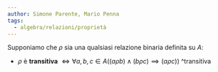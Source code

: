 ```yaml
---
author: Simone Parente, Mario Penna
tags:
  - algebra/relazioni/proprietà
---
```

Supponiamo che $\rho$ sia una qualsiasi relazione binaria definita su $A$:
-  $\rho$ è **transitiva** $\iff \forall a,b,c \in A ((a \rho b) \land (b \rho c) \implies (a \rho c))$ ^transitiva